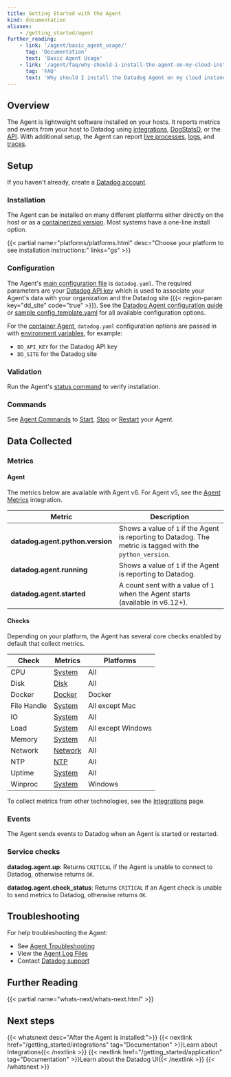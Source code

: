 ```yaml
---
title: Getting Started with the Agent
kind: documentation
aliases:
    - /getting_started/agent
further_reading:
    - link: '/agent/basic_agent_usage/'
      tag: 'Documentation'
      text: 'Basic Agent Usage'
    - link: '/agent/faq/why-should-i-install-the-agent-on-my-cloud-instances/'
      tag: 'FAQ'
      text: 'Why should I install the Datadog Agent on my cloud instances?'
---
```


## Overview

The Agent is lightweight software installed on your hosts. It reports metrics and events from your host to Datadog using [integrations][1], [DogStatsD][2], or the [API][3]. With additional setup, the Agent can report [live processes][4], [logs][5], and [traces][6].

## Setup

If you haven't already, create a [Datadog account][7].

### Installation

The Agent can be installed on many different platforms either directly on the host or as a [containerized version][8]. Most systems have a one-line install option.

{{< partial name="platforms/platforms.html" desc="Choose your platform to see installation instructions:" links="gs" >}}

### Configuration

The Agent's [main configuration file][9] is `datadog.yaml`. The required parameters are your [Datadog API key][10] which is used to associate your Agent's data with your organization and the Datadog site ({{< region-param key="dd_site" code="true" >}}). See the [Datadog Agent configuration guide][11] or [sample config_template.yaml][12] for all available configuration options.

For the [container Agent][8], `datadog.yaml` configuration options are passed in with [environment variables][13], for example:

- `DD_API_KEY` for the Datadog API key
- `DD_SITE` for the Datadog site

### Validation

Run the Agent's [status command][14] to verify installation.

### Commands

See [Agent Commands][15] to [Start][16], [Stop][17] or [Restart][18] your Agent.

## Data Collected

### Metrics

#### Agent

The metrics below are available with Agent v6. For Agent v5, see the [Agent Metrics][19] integration.

| Metric                           | Description                                                                                                          |
| -------------------------------- | -------------------------------------------------------------------------------------------------------------------- |
| **datadog.agent.python.version** | Shows a value of `1` if the Agent is reporting to Datadog. The metric is tagged with the `python_version`. |
| **datadog.agent.running**        | Shows a value of `1` if the Agent is reporting to Datadog.                                                 |
| **datadog.agent.started**        | A count sent with a value of `1` when the Agent starts (available in v6.12+).                                        |

#### Checks

Depending on your platform, the Agent has several core checks enabled by default that collect metrics.

| Check       | Metrics       | Platforms          |
| ----------- | ------------- | ------------------ |
| CPU         | [System][20]  | All                |
| Disk        | [Disk][21]    | All                |
| Docker      | [Docker][22]  | Docker             |
| File Handle | [System][20]  | All except Mac     |
| IO          | [System][20]  | All                |
| Load        | [System][20]  | All except Windows |
| Memory      | [System][20]  | All                |
| Network     | [Network][23] | All                |
| NTP         | [NTP][24]     | All                |
| Uptime      | [System][20]  | All                |
| Winproc     | [System][20]  | Windows            |

To collect metrics from other technologies, see the [Integrations][25] page.

### Events

The Agent sends events to Datadog when an Agent is started or restarted.

### Service checks

**datadog.agent.up**:
Returns `CRITICAL` if the Agent is unable to connect to Datadog, otherwise returns `OK`.

**datadog.agent.check_status**:
Returns `CRITICAL` if an Agent check is unable to send metrics to Datadog, otherwise returns `OK`.

## Troubleshooting

For help troubleshooting the Agent:

- See [Agent Troubleshooting][26]
- View the [Agent Log Files][27]
- Contact [Datadog support][28]

## Further Reading

{{< partial name="whats-next/whats-next.html" >}}

<p>

## Next steps

{{< whatsnext desc="After the Agent is installed:">}}
{{< nextlink href="/getting_started/integrations" tag="Documentation" >}}Learn about Integrations{{< /nextlink >}}
{{< nextlink href="/getting_started/application" tag="Documentation" >}}Learn about the Datadog UI{{< /nextlink >}}
{{< /whatsnext >}}

[1]: /integrations/
[2]: /metrics/dogstatsd_metrics_submission/
[3]: /api/
[4]: /infrastructure/process/
[5]: /logs/
[6]: /tracing/
[7]: https://www.datadoghq.com
[8]: https://github.com/DataDog/datadog-agent/tree/master/Dockerfiles/agent
[9]: /agent/guide/agent-configuration-files/#agent-main-configuration-file
[10]: https://app.datadoghq.com/account/settings#api
[11]: /getting_started/agent/configuration/
[12]: https://github.com/DataDog/datadog-agent/blob/master/pkg/config/config_template.yaml
[13]: https://github.com/DataDog/datadog-agent/tree/master/Dockerfiles/agent#environment-variables
[14]: /agent/guide/agent-commands/#agent-status-and-information
[15]: /agent/guide/agent-commands/
[16]: /agent/guide/agent-commands/#start-the-agent
[17]: /agent/guide/agent-commands/#stop-the-agent
[18]: /agent/guide/agent-commands/#restart-the-agent
[19]: /integrations/agent_metrics/
[20]: /integrations/system/#metrics
[21]: /integrations/disk/#metrics
[22]: /agent/docker/data_collected/#metrics
[23]: /integrations/network/#metrics
[24]: /integrations/ntp/#metrics
[25]: /getting_started/integrations/
[26]: /agent/troubleshooting/
[27]: /agent/guide/agent-log-files/
[28]: /help/
